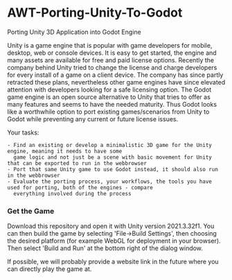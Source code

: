 # AWT-Porting-Unity-To-Godot

Porting Unity 3D Application into Godot Engine

Unity is a game engine that is popular with game developers for mobile, desktop, web or console devices. It is easy to get started, the engine and many assets are available for free and paid license options. Recently the company behind Unity tried to change the license and charge developers for every install of a game on a client device. The company has since partly retracted these plans, nevertheless other game engines have since elevated attention with developers looking for a safe licensing option. The Godot game engine is an open source alternative to Unity that tries to offer as many features and seems to have the needed maturity. Thus Godot looks like a worthwhile option to port existing games/scenarios from Unity to Godot while preventing any current or future license issues.

Your tasks:

    - Find an existing or develop a minimalistic 3D game for the Unity engine, meaning it needs to have some 
      game logic and not just be a scene with basic movement for Unity that can be exported to run in the webbrowser
    - Port that same Unity game to use Godot instead, it should also run in the webbrowser
    - Evaluate the porting process, your workflows, the tools you have used for porting, both of the engines - compare 
      everything involved during the process

### Get the Game

Download this repository and open it with Unity version 2021.3.32f1. You can then build the game by selecting 'File->Build Settings', then choosing the desired platform (for example WebGL for deployment in your browser). Then select 'Build and Run' at the bottom right of the dialog window. 

If possible, we will probably provide a website link in the future where you can directly play the game at. 